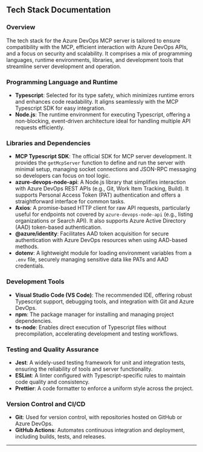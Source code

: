 ## Tech Stack Documentation

### Overview
The tech stack for the Azure DevOps MCP server is tailored to ensure compatibility with the MCP, efficient interaction with Azure DevOps APIs, and a focus on security and scalability. It comprises a mix of programming languages, runtime environments, libraries, and development tools that streamline server development and operation.

### Programming Language and Runtime
- **Typescript**: Selected for its type safety, which minimizes runtime errors and enhances code readability. It aligns seamlessly with the MCP Typescript SDK for easy integration.
- **Node.js**: The runtime environment for executing Typescript, offering a non-blocking, event-driven architecture ideal for handling multiple API requests efficiently.

### Libraries and Dependencies
- **MCP Typescript SDK**: The official SDK for MCP server development. It provides the `getMcpServer` function to define and run the server with minimal setup, managing socket connections and JSON-RPC messaging so developers can focus on tool logic.
- **azure-devops-node-api**: A Node.js library that simplifies interaction with Azure DevOps REST APIs (e.g., Git, Work Item Tracking, Build). It supports Personal Access Token (PAT) authentication and offers a straightforward interface for common tasks.
- **Axios**: A promise-based HTTP client for raw API requests, particularly useful for endpoints not covered by `azure-devops-node-api` (e.g., listing organizations or Search API). It also supports Azure Active Directory (AAD) token-based authentication.
- **@azure/identity**: Facilitates AAD token acquisition for secure authentication with Azure DevOps resources when using AAD-based methods.
- **dotenv**: A lightweight module for loading environment variables from a `.env` file, securely managing sensitive data like PATs and AAD credentials.

### Development Tools
- **Visual Studio Code (VS Code)**: The recommended IDE, offering robust Typescript support, debugging tools, and integration with Git and Azure DevOps.
- **npm**: The package manager for installing and managing project dependencies.
- **ts-node**: Enables direct execution of Typescript files without precompilation, accelerating development and testing workflows.

### Testing and Quality Assurance
- **Jest**: A widely-used testing framework for unit and integration tests, ensuring the reliability of tools and server functionality.
- **ESLint**: A linter configured with Typescript-specific rules to maintain code quality and consistency.
- **Prettier**: A code formatter to enforce a uniform style across the project.

### Version Control and CI/CD
- **Git**: Used for version control, with repositories hosted on GitHub or Azure DevOps.
- **GitHub Actions**: Automates continuous integration and deployment, including builds, tests, and releases.

---

